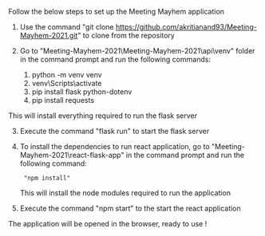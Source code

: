 Follow the below steps to set up the Meeting Mayhem application

1. Use the command "git clone https://github.com/akritianand93/Meeting-Mayhem-2021.git" to clone from the repository

2. Go to "Meeting-Mayhem-2021\Meeting-Mayhem-2021\api\venv" folder in the command prompt and run the following commands:
    
    1. python -m venv venv
    2. venv\Scripts\activate
    3. pip install flask python-dotenv
    4. pip install requests

This will install everything required to run the flask server

3. Execute the command "flask run" to start the flask server

4. To install the dependencies to run react application, go to "Meeting-Mayhem-2021\react-flask-app" in the command prompt and run the following command:
    
        "npm install"
        
    This will install the node modules required to run the application
    
5. Execute the command "npm start" to the start the react application

The application will be opened in the browser, ready to use !
